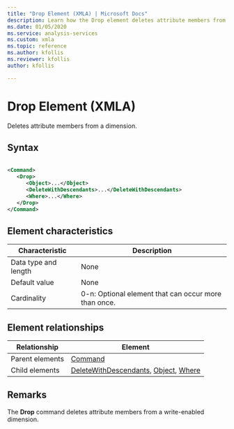 ```yaml
---
title: "Drop Element (XMLA) | Microsoft Docs"
description: Learn how the Drop element deletes attribute members from a dimension.
ms.date: 01/05/2020
ms.service: analysis-services
ms.custom: xmla
ms.topic: reference
ms.author: kfollis
ms.reviewer: kfollis
author: kfollis

---
```

# Drop Element (XMLA)

  Deletes attribute members from a dimension.  
  
## Syntax  
  
```xml  
  
<Command>  
   <Drop>  
      <Object>...</Object>  
      <DeleteWithDescendants>...</DeleteWithDescendants>  
      <Where>...</Where>  
   </Drop>  
</Command>  
```  
  
## Element characteristics  
  
|Characteristic|Description|  
|--------------------|-----------------|  
|Data type and length|None|  
|Default value|None|  
|Cardinality|0-n: Optional element that can occur more than once.|  
  
## Element relationships  
  
|Relationship|Element|  
|------------------|-------------|  
|Parent elements|[Command](../xml-elements-properties/command-element-xmla.md)|  
|Child elements|[DeleteWithDescendants](../xml-elements-properties/deletewithdescendants-element-xmla.md), [Object](../xml-elements-properties/object-element-dimension-xmla.md), [Where](../xml-elements-properties/where-element-xmla.md)|  
  
## Remarks  
 The **Drop** command deletes attribute members from a write-enabled dimension.  
  